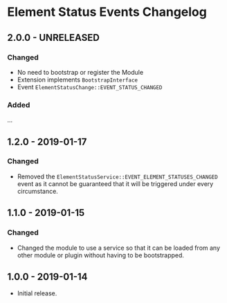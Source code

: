 # Element Status Events Changelog

## 2.0.0 - UNRELEASED
### Changed
- No need to bootstrap or register the Module
- Extension implements `BootstrapInterface`
- Event `ElementStatusChange::EVENT_STATUS_CHANGED` 

### Added
...

## 1.2.0 - 2019-01-17
### Changed
- Removed the `ElementStatusService::EVENT_ELEMENT_STATUSES_CHANGED` event as it cannot be guaranteed that it will be triggered under every circumstance. 

## 1.1.0 - 2019-01-15
### Changed
- Changed the module to use a service so that it can be loaded from any other module or plugin without having to be bootstrapped.

## 1.0.0 - 2019-01-14
- Initial release.
